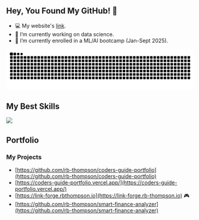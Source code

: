 ## Hey, You Found My GitHub! 👋

- 💻 My website's [link](https://rbthompson.io/).
- 🧪 I’m currently working on data science.
- 🌱 I’m currently enrolled in a ML/AI bootcamp (Jan-Sept 2025).

<picture>
  <source media="(prefers-color-scheme: dark)" srcset="https://raw.githubusercontent.com/spider-man-tm/spider-man-tm/snake-game/github-contribution-grid-snake-dark.svg">
  <source media="(prefers-color-scheme: light)" srcset="https://raw.githubusercontent.com/spider-man-tm/spider-man-tm/snake-game/github-contribution-grid-snake.svg">
  <img alt="github contribution grid snake animation" src="https://raw.githubusercontent.com/spider-man-tm/spider-man-tm/snake-game/github-contribution-grid-snake.svg">
</picture>

<br />

## My Best Skills

<!-- https://github.com/tandpfun/skill-icons#readme -->
<img src="https://skillicons.dev/icons?i=ai,github,githubactions,laravel,postman,py,pytorch,js,npm,tensorflow,vscode&theme=light" />

<br />

## Portfolio

### My Projects

- [https://github.com/rb-thompson/coders-guide-portfolio](https://github.com/rb-thompson/coders-guide-portfolio)
- [https://coders-guide-portfolio.vercel.app/](https://coders-guide-portfolio.vercel.app/)
- [https://link-forge.rbthompson.io](https://link-forge.rb-thompson.io) 🎮
- [https://github.com/rb-thompson/smart-finance-analyzer](https://github.com/rb-thompson/smart-finance-analyzer)
